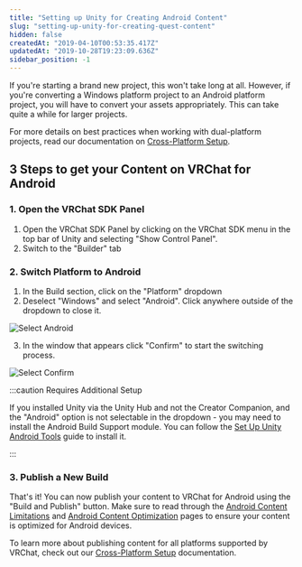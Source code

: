 ```yaml
---
title: "Setting up Unity for Creating Android Content"
slug: "setting-up-unity-for-creating-quest-content"
hidden: false
createdAt: "2019-04-10T00:53:35.417Z"
updatedAt: "2019-10-28T19:23:09.636Z"
sidebar_position: -1
---
```


If you're starting a brand new project, this won't take long at all. However, if you're converting a Windows platform project to an Android platform project, you will have to convert your assets appropriately. This can take quite a while for larger projects.

For more details on best practices when working with dual-platform projects, read our documentation on [Cross-Platform Setup](/platforms/android/cross-platform-setup).

## 3 Steps to get your Content on VRChat for Android

### 1. Open the VRChat SDK Panel

1. Open the VRChat SDK Panel by clicking on the VRChat SDK menu in the top bar of Unity and selecting "Show Control Panel".
2. Switch to the "Builder" tab

### 2. Switch Platform to Android

1. In the Build section, click on the "Platform" dropdown
2. Deselect "Windows" and select "Android". Click anywhere outside of the dropdown to close it.

![Select Android](/img/platforms/android-switch-platform.png)

3. In the window that appears click "Confirm" to start the switching process.

![Select Confirm](/img/platforms/android-switch-platform-confirm.png)

:::caution Requires Additional Setup

If you installed Unity via the Unity Hub and not the Creator Companion, and the "Android" option is not selectable in the dropdown - you may need to install the Android Build Support module. You can follow the [Set Up Unity Android Tools](/platforms/android/build-test-mobile#set-up-unity-android-tools) guide to install it.

:::

### 3. Publish a New Build

That's it! You can now publish your content to VRChat for Android using the "Build and Publish" button. Make sure to read through the [Android Content Limitations](/platforms//android//quest-content-limitations.md) and [Android Content Optimization](/platforms/android/quest-content-optimization.md) pages to ensure your content is optimized for Android devices.

To learn more about publishing content for all platforms supported by VRChat, check out our [Cross-Platform Setup](/platforms/android/cross-platform-setup.md) documentation.
